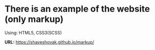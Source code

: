 # There is an example of the website (only markup)
Using: HTML5, CSS3(SCSS)

<b>URL:</b> https://shaveshovak.github.io/markup/

